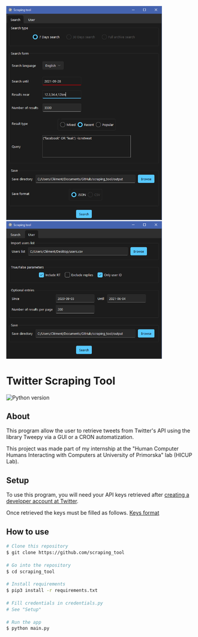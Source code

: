 <p float="left">
  <img src="https://github.com/Wazzabeee/scraping_tool/blob/main/src/images/screenshots/search_tab.PNG" width="415" />
  <img src="https://github.com/Wazzabeee/scraping_tool/blob/main/src/images/screenshots/user_tab.PNG" width="415" /> 
</p>

# Twitter Scraping Tool
 
![Python version](https://img.shields.io/badge/Python-3.8-blue)

## About
This program allow the user to retrieve tweets from Twitter's API using the library Tweepy via a GUI or a CRON automatization.

This project was made part of my internship at the "Human Computer Humans Interacting with Computers at University of Primorska" lab (HICUP Lab).

## Setup
To use this program, you will need your API keys retrieved after [creating a developer account at Twitter](https://developer.twitter.com/en/apply-for-access).

Once retrieved the keys must be filled as follows.
[Keys format](img/credentials.png)

**How to use**
---
```bash
# Clone this repository
$ git clone https://github.com/scraping_tool

# Go into the repository
$ cd scraping_tool

# Install requirements
$ pip3 install -r requirements.txt

# Fill credentials in credentials.py
# See "Setup"

# Run the app
$ python main.py
```

